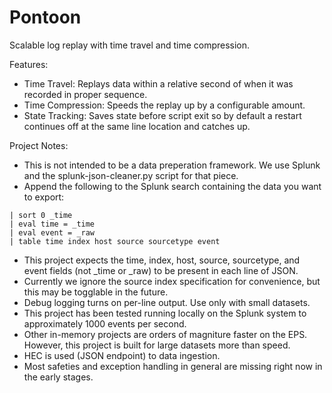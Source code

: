 # Pontoon

Scalable log replay with time travel and time compression.

Features:

- Time Travel: Replays data within a relative second of when it was recorded in proper sequence.
- Time Compression: Speeds the replay up by a configurable amount.
- State Tracking: Saves state before script exit so by default a restart continues off at the same line location and catches up.

Project Notes:

- This is not intended to be a data preperation framework. We use Splunk and the splunk-json-cleaner.py script for that piece.
- Append the following to the Splunk search containing the data you want to export: 
```
| sort 0 _time 
| eval time = _time 
| eval event = _raw 
| table time index host source sourcetype event
```
- This project expects the time, index, host, source, sourcetype, and event fields (not _time or _raw) to be present in each line of JSON. 
- Currently we ignore the source index specification for convenience, but this may be togglable in the future.
- Debug logging turns on per-line output. Use only with small datasets.
- This project has been tested running locally on the Splunk system to approximately 1000 events per second.
- Other in-memory projects are orders of magniture faster on the EPS. However, this project is built for large datasets more than speed.
- HEC is used (JSON endpoint) to data ingestion.
- Most safeties and exception handling in general are missing right now in the early stages.
